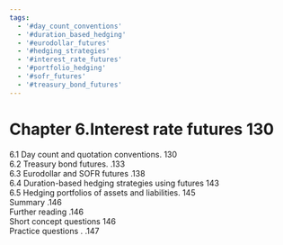 ```yaml
---
tags:
  - '#day_count_conventions'
  - '#duration_based_hedging'
  - '#eurodollar_futures'
  - '#hedging_strategies'
  - '#interest_rate_futures'
  - '#portfolio_hedging'
  - '#sofr_futures'
  - '#treasury_bond_futures'
---
```

# Chapter 6.Interest rate futures 130  

6.1 Day count and quotation conventions. 130   
6.2 Treasury bond futures. .133   
6.3 Eurodollar and SOFR futures .138   
6.4 Duration-based hedging strategies using futures 143   
6.5 Hedging portfolios of assets and liabilities. 145   
Summary .146   
Further reading .146   
Short concept questions 146   
Practice questions . .147  
